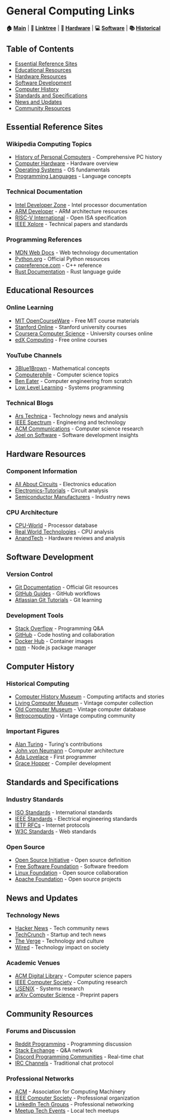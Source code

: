 # General Computing Links

**🏠 [Main](../README.md)** | **🔗 [Linktree](README.md)** | **🔧 [Hardware](../01-Hardware/)** | **💻 [Software](../02-Software/)** | **📚 [Historical](../03-Historical/)**

## Table of Contents
- [Essential Reference Sites](#essential-reference-sites)
- [Educational Resources](#educational-resources)
- [Hardware Resources](#hardware-resources)
- [Software Development](#software-development)
- [Computer History](#computer-history)
- [Standards and Specifications](#standards-and-specifications)
- [News and Updates](#news-and-updates)
- [Community Resources](#community-resources)

## Essential Reference Sites

### Wikipedia Computing Topics
- [History of Personal Computers](https://en.wikipedia.org/wiki/History_of_personal_computers) - Comprehensive PC history
- [Computer Hardware](https://en.wikipedia.org/wiki/Computer_hardware) - Hardware overview
- [Operating Systems](https://en.wikipedia.org/wiki/Operating_system) - OS fundamentals
- [Programming Languages](https://en.wikipedia.org/wiki/Programming_language) - Language concepts

### Technical Documentation
- [Intel Developer Zone](https://www.intel.com/content/www/us/en/developer/overview.html) - Intel processor documentation
- [ARM Developer](https://developer.arm.com/) - ARM architecture resources
- [RISC-V International](https://riscv.org/) - Open ISA specification
- [IEEE Xplore](https://ieeexplore.ieee.org/) - Technical papers and standards

### Programming References
- [MDN Web Docs](https://developer.mozilla.org/) - Web technology documentation
- [Python.org](https://www.python.org/) - Official Python resources
- [cppreference.com](https://en.cppreference.com/) - C++ reference
- [Rust Documentation](https://doc.rust-lang.org/) - Rust language guide

## Educational Resources

### Online Learning
- [MIT OpenCourseWare](https://ocw.mit.edu/) - Free MIT course materials
- [Stanford Online](https://online.stanford.edu/) - Stanford university courses
- [Coursera Computer Science](https://www.coursera.org/browse/computer-science) - University courses online
- [edX Computing](https://www.edx.org/learn/computer-science) - Free online courses

### YouTube Channels
- [3Blue1Brown](https://www.youtube.com/@3blue1brown) - Mathematical concepts
- [Computerphile](https://www.youtube.com/@Computerphile) - Computer science topics
- [Ben Eater](https://www.youtube.com/@BenEater) - Computer engineering from scratch
- [Low Level Learning](https://www.youtube.com/@LowLevelLearning) - Systems programming

### Technical Blogs
- [Ars Technica](https://arstechnica.com/) - Technology news and analysis
- [IEEE Spectrum](https://spectrum.ieee.org/) - Engineering and technology
- [ACM Communications](https://cacm.acm.org/) - Computer science research
- [Joel on Software](https://www.joelonsoftware.com/) - Software development insights

## Hardware Resources

### Component Information
- [All About Circuits](https://www.allaboutcircuits.com/) - Electronics education
- [Electronics-Tutorials](https://www.electronics-tutorials.ws/) - Circuit analysis
- [Semiconductor Manufacturers](https://www.semiconductor-today.com/) - Industry news

### CPU Architecture
- [CPU-World](http://www.cpu-world.com/) - Processor database
- [Real World Technologies](https://www.realworldtech.com/) - CPU analysis
- [AnandTech](https://www.anandtech.com/) - Hardware reviews and analysis

## Software Development

### Version Control
- [Git Documentation](https://git-scm.com/doc) - Official Git resources
- [GitHub Guides](https://guides.github.com/) - GitHub workflows
- [Atlassian Git Tutorials](https://www.atlassian.com/git/tutorials) - Git learning

### Development Tools
- [Stack Overflow](https://stackoverflow.com/) - Programming Q&A
- [GitHub](https://github.com/) - Code hosting and collaboration
- [Docker Hub](https://hub.docker.com/) - Container images
- [npm](https://www.npmjs.com/) - Node.js package manager

## Computer History

### Historical Computing
- [Computer History Museum](https://computerhistory.org/) - Computing artifacts and stories
- [Living Computer Museum](https://livingcomputers.org/) - Vintage computer collection
- [Old Computer Museum](http://www.old-computers.com/) - Vintage computer database
- [Retrocomputing](https://www.reddit.com/r/retrogaming/) - Vintage computing community

### Important Figures
- [Alan Turing](https://www.turing.org.uk/) - Turing's contributions
- [John von Neumann](https://www.ias.edu/scholars/john-von-neumann) - Computer architecture
- [Ada Lovelace](https://findingada.com/) - First programmer
- [Grace Hopper](https://gracehopper.org/) - Compiler development

## Standards and Specifications

### Industry Standards
- [ISO Standards](https://www.iso.org/) - International standards
- [IEEE Standards](https://standards.ieee.org/) - Electrical engineering standards
- [IETF RFCs](https://www.rfc-editor.org/) - Internet protocols
- [W3C Standards](https://www.w3.org/) - Web standards

### Open Source
- [Open Source Initiative](https://opensource.org/) - Open source definition
- [Free Software Foundation](https://www.fsf.org/) - Software freedom
- [Linux Foundation](https://www.linuxfoundation.org/) - Open source collaboration
- [Apache Foundation](https://www.apache.org/) - Open source projects

## News and Updates

### Technology News
- [Hacker News](https://news.ycombinator.com/) - Tech community news
- [TechCrunch](https://techcrunch.com/) - Startup and tech news
- [The Verge](https://www.theverge.com/) - Technology and culture
- [Wired](https://www.wired.com/) - Technology impact on society

### Academic Venues
- [ACM Digital Library](https://dl.acm.org/) - Computer science papers
- [IEEE Computer Society](https://www.computer.org/) - Computing research
- [USENIX](https://www.usenix.org/) - Systems research
- [arXiv Computer Science](https://arxiv.org/list/cs/recent) - Preprint papers

## Community Resources

### Forums and Discussion
- [Reddit Programming](https://www.reddit.com/r/programming/) - Programming discussion
- [Stack Exchange](https://stackexchange.com/) - Q&A network
- [Discord Programming Communities](https://disboard.org/servers/tag/programming) - Real-time chat
- [IRC Channels](https://freenode.net/) - Traditional chat protocol

### Professional Networks
- [ACM](https://www.acm.org/) - Association for Computing Machinery
- [IEEE Computer Society](https://www.computer.org/) - Professional organization
- [LinkedIn Tech Groups](https://www.linkedin.com/) - Professional networking
- [Meetup Tech Events](https://www.meetup.com/) - Local tech meetups
